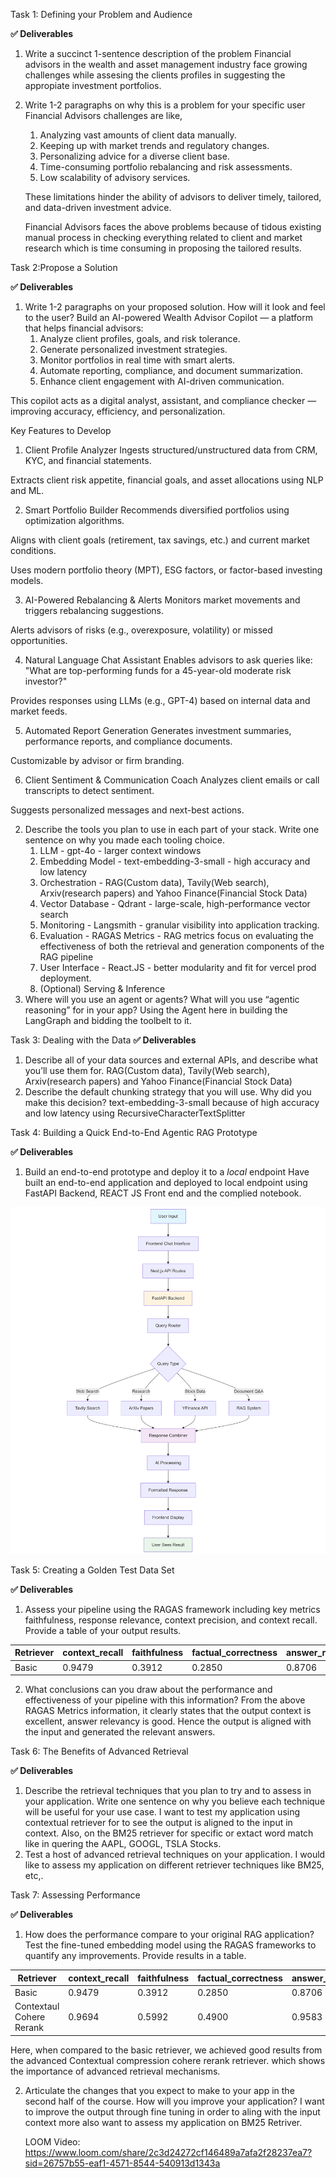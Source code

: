 Task 1: Defining your Problem and Audience

**✅ Deliverables**

1. Write a succinct 1-sentence description of the problem
    Financial advisors in the wealth and asset management industry face growing challenges while assesing the clients profiles in suggesting the appropiate investment portfolios.
2. Write 1-2 paragraphs on why this is a problem for your specific user
    Financial Advisors challenges are like,
    1) Analyzing vast amounts of client data manually.
    2) Keeping up with market trends and regulatory changes.
    3) Personalizing advice for a diverse client base.
    4) Time-consuming portfolio rebalancing and risk assessments.
    5) Low scalability of advisory services.

    These limitations hinder the ability of advisors to deliver timely, tailored, and data-driven investment advice.

    Financial Advisors faces the above problems because of tidous existing manual process in checking everything related to client and market research which is time consuming in proposing the tailored results.


Task 2:Propose a Solution

**✅ Deliverables**

1. Write 1-2 paragraphs on your proposed solution.  How will it look and feel to the user?
    Build an AI-powered Wealth Advisor Copilot — a platform that helps financial advisors:
    1) Analyze client profiles, goals, and risk tolerance.
    2) Generate personalized investment strategies.
    3) Monitor portfolios in real time with smart alerts.
    4) Automate reporting, compliance, and document summarization.
    5) Enhance client engagement with AI-driven communication.

This copilot acts as a digital analyst, assistant, and compliance checker — improving accuracy, efficiency, and personalization.

Key Features to Develop
1. Client Profile Analyzer
Ingests structured/unstructured data from CRM, KYC, and financial statements.

Extracts client risk appetite, financial goals, and asset allocations using NLP and ML.

2. Smart Portfolio Builder
Recommends diversified portfolios using optimization algorithms.

Aligns with client goals (retirement, tax savings, etc.) and current market conditions.

Uses modern portfolio theory (MPT), ESG factors, or factor-based investing models.

3. AI-Powered Rebalancing & Alerts
Monitors market movements and triggers rebalancing suggestions.

Alerts advisors of risks (e.g., overexposure, volatility) or missed opportunities.

4. Natural Language Chat Assistant
Enables advisors to ask queries like:
"What are top-performing funds for a 45-year-old moderate risk investor?"

Provides responses using LLMs (e.g., GPT-4) based on internal data and market feeds.

5. Automated Report Generation
Generates investment summaries, performance reports, and compliance documents.

Customizable by advisor or firm branding.

6. Client Sentiment & Communication Coach
Analyzes client emails or call transcripts to detect sentiment.

Suggests personalized messages and next-best actions.


2. Describe the tools you plan to use in each part of your stack.  Write one sentence on why you made each tooling choice.
    1. LLM - gpt-4o - larger context windows
    2. Embedding Model - text-embedding-3-small - high accuracy and low latency
    3. Orchestration - RAG(Custom data), Tavily(Web search), Arxiv(research papers) and Yahoo Finance(Financial Stock Data)
    4. Vector Database - Qdrant - large-scale, high-performance vector search
    5. Monitoring - Langsmith - granular visibility into application tracking.
    6. Evaluation - RAGAS Metrics - RAG metrics focus on evaluating the effectiveness of both the retrieval and generation components of the RAG pipeline
    7. User Interface - React.JS - better modularity and fit for vercel prod deployment.
    8. (Optional) Serving & Inference
3. Where will you use an agent or agents?  What will you use “agentic reasoning” for in your app?
    Using the Agent here in building the LangGraph and bidding the toolbelt to it.


Task 3: Dealing with the Data
**✅ Deliverables**

1. Describe all of your data sources and external APIs, and describe what you’ll use them for.
    RAG(Custom data), Tavily(Web search), Arxiv(research papers) and Yahoo Finance(Financial Stock Data)
2. Describe the default chunking strategy that you will use.  Why did you make this decision?
    text-embedding-3-small because of high accuracy and low latency using RecursiveCharacterTextSplitter

Task 4: Building a Quick End-to-End Agentic RAG Prototype

**✅ Deliverables**

1. Build an end-to-end prototype and deploy it to a *local* endpoint
Have built an end-to-end application and deployed to local endpoint using FastAPI Backend, REACT JS Front end and the complied notebook.

![](projectflowchart.png)


Task 5: Creating a Golden Test Data Set

**✅ Deliverables**

1. Assess your pipeline using the RAGAS framework including key metrics faithfulness, response relevance, context precision, and context recall.  Provide a table of your output results.

| Retriever | context_recall | faithfulness |factual_correctness | answer_relevancy | context_entity_recall |noise_sensitivity_relevant
|-----------------|-----------------|-----------------|-----------------|-----------------|-----------------|-----------------|
| Basic    | 0.9479   | 0.3912    | 0.2850    |0.8706     |0.5350    |0.0809   |


2. What conclusions can you draw about the performance and effectiveness of your pipeline with this information?
    From the above RAGAS Metrics information, it clearly states that the output context is excellent, answer relevancy is good. Hence the output is aligned with the input and generated the relevant answers.

Task 6: The Benefits of Advanced Retrieval

**✅ Deliverables**

1. Describe the retrieval techniques that you plan to try and to assess in your application.  Write one sentence on why you believe each technique will be useful for your use case.
    I want to test my application using contextual retriever for to see the output is aligned to the input in context.
    Also, on the BM25 retriever for specific or extact word match like in quering the AAPL, GOOGL, TSLA Stocks.
2. Test a host of advanced retrieval techniques on your application.
    I would like to assess my application on different retriever techniques like BM25, etc,.

Task 7: Assessing Performance

**✅ Deliverables**

1. How does the performance compare to your original RAG application?  Test the fine-tuned embedding model using the RAGAS frameworks to quantify any improvements.  Provide results in a table.

| Retriever | context_recall | faithfulness |factual_correctness | answer_relevancy | context_entity_recall |noise_sensitivity_relevant
|-----------------|-----------------|-----------------|-----------------|-----------------|-----------------|-----------------|
| Basic    | 0.9479   | 0.3912    | 0.2850    |0.8706     |0.5350    |0.0809   |
| Contextaul Cohere Rerank   | 0.9694    | 0.5992    | 0.4900    |0.9583    |0.2801    |0.1693    |

Here, when compared to the basic retriever, we achieved good results from the advanced Contextual compression cohere rerank retriever.
which shows the importance of advanced retrieval mechanisms.

2. Articulate the changes that you expect to make to your app in the second half of the course. How will you improve your application?
    I want to improve the output through fine tuning in order to aling with the input context more also want to assess my application on BM25 Retriver.


    LOOM Video: https://www.loom.com/share/2c3d24272cf146489a7afa2f28237ea7?sid=26757b55-eaf1-4571-8544-540913d1343a